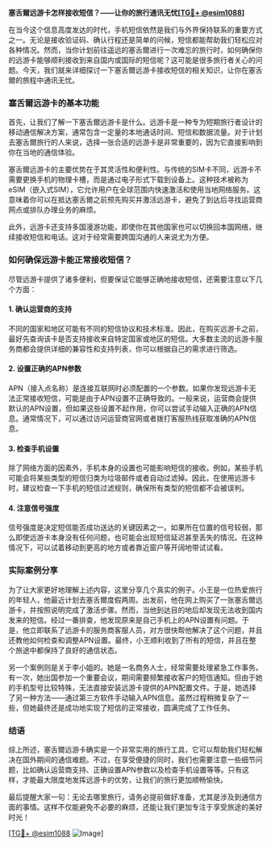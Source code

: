 **塞舌爾远游卡怎样接收短信？——让你的旅行通讯无忧[[TG💪+ @esim1088](https://t.me/s/esim1088)]**

在当今这个信息高度发达的时代，手机短信依然是我们与外界保持联系的重要方式之一。无论是接收验证码、确认行程还是简单的问候，短信都能帮助我们轻松应对各种情况。然而，当你计划前往遥远的塞舌爾进行一次难忘的旅行时，如何确保你的远游卡能够顺利接收到来自国内或国际的短信呢？这可能是很多旅行者关心的问题。今天，我们就来详细探讨一下塞舌爾远游卡接收短信的相关知识，让你在塞舌爾的旅程中通讯无忧。

### 塞舌爾远游卡的基本功能

首先，让我们了解一下塞舌爾远游卡是什么。远游卡是一种专为短期旅行者设计的移动通信解决方案，通常包含一定量的本地通话时间、短信和数据流量。对于计划去塞舌爾旅行的人来说，选择一张合适的远游卡是非常重要的，因为它直接影响到你在当地的通信体验。

塞舌爾远游卡的主要优势在于其灵活性和便利性。与传统的SIM卡不同，远游卡不需要更换手机的物理卡槽，而是通过电子形式下载到设备上。这种技术被称为eSIM（嵌入式SIM），它允许用户在全球范围内快速激活和使用当地网络服务。这意味着你可以在抵达塞舌爾之前预先购买并激活远游卡，避免了到达后寻找运营商网点或排队办理业务的麻烦。

此外，远游卡还支持多国漫游功能，即使你在其他国家也可以切换回本国网络，继续接收短信和电话。这对于经常需要跨国沟通的人来说尤为方便。

### 如何确保远游卡能正常接收短信？

尽管远游卡提供了诸多便利，但要保证它能够正确地接收短信，还需要注意以下几个方面：

#### 1. 确认运营商的支持
不同的国家和地区可能有不同的短信协议和技术标准。因此，在购买远游卡之前，最好先查询该卡是否支持接收来自特定国家或地区的短信。大多数主流的远游卡服务商都会提供详细的兼容性和支持列表，你可以根据自己的需求进行筛选。

#### 2. 设置正确的APN参数
APN（接入点名称）是连接互联网时必须配置的一个参数。如果你发现远游卡无法正常接收短信，可能是由于APN设置不正确导致的。一般来说，运营商会提供默认的APN设置，但如果这些设置不起作用，你可以尝试手动输入正确的APN信息。通常情况下，可以通过访问运营商官网或者拨打客服热线获取准确的APN信息。

#### 3. 检查手机设置
除了网络方面的因素外，手机本身的设置也可能影响短信的接收。例如，某些手机可能会将某些类型的短信归类为垃圾邮件或者自动过滤掉。因此，在使用远游卡时，建议检查一下手机的短信过滤规则，确保所有类型的短信都不会被误判。

#### 4. 注意信号强度
信号强度是决定短信能否成功送达的关键因素之一。如果所在位置的信号较弱，那么即使远游卡本身没有任何问题，也可能会出现短信延迟甚至丢失的情况。在这种情况下，可以试着移动到更高的地方或者靠近窗户等开阔地带试试看。

### 实际案例分享

为了让大家更好地理解上述内容，这里分享几个真实的例子。小王是一位热爱旅行的年轻人，他最近计划去塞舌爾度假两周。出发前，他在网上购买了一张塞舌爾远游卡，并按照说明完成了激活步骤。然而，当他到达目的地后却发现无法收到国内发来的短信。经过一番排查，他发现原来是自己手机上的APN设置有问题。于是，他立即联系了远游卡的服务商客服人员，对方很快帮他解决了这个问题，并且还教他如何检查和调整APN设置。最终，小王顺利收到了所有的短信，并且在整个旅途中都保持了良好的通信状态。

另一个案例则是关于李小姐的。她是一名商务人士，经常需要处理紧急工作事务。有一次，她出国参加一个重要会议，期间需要频繁接收客户的短信通知。但由于她的手机型号比较特殊，无法直接安装远游卡提供的APN配置文件。于是，她选择了另一种方法——通过第三方软件手动输入APN信息。虽然过程稍微复杂了一些，但她最终还是成功地实现了短信的正常接收，圆满完成了工作任务。

### 结语

综上所述，塞舌爾远游卡确实是一个非常实用的旅行工具，它可以帮助我们轻松解决在国外期间的通信难题。不过，在享受便捷的同时，我们也需要注意一些细节问题，比如确认运营商支持、正确设置APN参数以及检查手机设置等等。只有这样，才能最大限度地发挥远游卡的优势，让我们的旅行更加顺畅愉快。

最后提醒大家一句：无论去哪里旅行，请务必提前做好准备，尤其是涉及到通信方面的事情。这样不仅能避免不必要的麻烦，还能让我们更加专注于享受旅途的美好时光！

[[TG💪+ @esim1088](https://t.me/s/esim1088) ![Image](https://i.postimg.cc/4NQfJmqS/Snipaste-2025-05-13-00-14-12.png)]